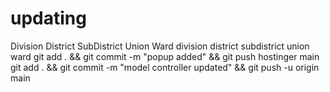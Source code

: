 # updating
Division
District
SubDistrict
Union
Ward
division
district
subdistrict
union
ward
git add . && git commit -m "popup added" && git push hostinger main
git add . && git commit -m "model controller updated" && git push -u origin main